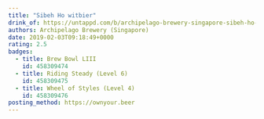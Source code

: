 ```yaml
---
title: "Sibeh Ho witbier"
drink_of: https://untappd.com/b/archipelago-brewery-singapore-sibeh-ho-witbier/2226688
authors: Archipelago Brewery (Singapore)
date: 2019-02-03T09:18:49+0000
rating: 2.5
badges:
  - title: Brew Bowl LIII
    id: 458309474
  - title: Riding Steady (Level 6)
    id: 458309475
  - title: Wheel of Styles (Level 4)
    id: 458309476
posting_method: https://ownyour.beer
---
```

